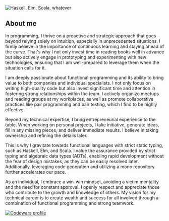 ![Haskell, Elm, Scala, whatever](https://github.com/VladimirLogachev/vladimirlogachev/assets/17773003/067b01d4-e863-4394-a9e8-d0e22df3b0e3)

## About me

In programming, I thrive on a proactive and strategic approach that goes beyond relying solely on intuition, especially in unprecedented situations. I firmly believe in the importance of continuous learning and staying ahead of the curve. That's why I not only invest time in reading books well in advance but also actively engage in prototyping and experimenting with new technologies, ensuring that I am well-prepared to leverage them when the situation calls for it.

I am deeply passionate about functional programming and its ability to bring value to both companies and individual specialists. I not only focus on writing high-quality code but also invest significant time and attention in fostering strong relationships within the team. I actively organize meetups and reading groups at my workplaces, as well as promote collaborative practices like pair programming and pair testing, which I find to be highly effective.

Beyond my technical expertise, I bring entrepreneurial experience to the table. When working on personal projects, I take initiative, generate ideas, fill in any missing pieces, and deliver immediate results. I believe in taking ownership and refining the details later.

This is why I gravitate towards functional languages with strict static typing, such as Haskell, Elm, and Scala. I value the assurance provided by strict typing and algebraic data types (ADTs), enabling rapid development without the fear of design mistakes, as they can be easily resolved later. Additionally, leveraging code generation and utilizing a mono repository further accelerates our pace.

As an individual, I embrace a win-win mindset, avoiding a victim mentality and the need for constant approval. I openly respect and appreciate those who contribute to the growth and knowledge of others. My vision for my technical career is to create wealth and success for all involved through a combination of functional programming and strong teamwork.

[![Codewars profile](https://www.codewars.com/users/VladimirLogachev/badges/small)](https://www.codewars.com/users/VladimirLogachev)
